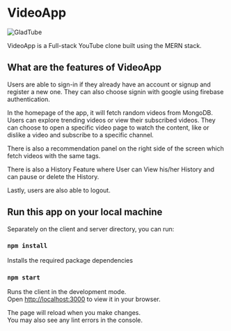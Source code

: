 # VideoApp

![GladTube](https://i.ibb.co/3zxZ0JC/GladTube.png)

VideoApp is a Full-stack YouTube clone built using the MERN stack.

## What are the features of VideoApp

Users are able to sign-in if they already have an account or signup and register a new one. They can also choose signin with google using firebase authentication.

In the homepage of the app, it will fetch random videos from MongoDB. Users can explore trending videos or view their subscribed videos. They can choose to open a specific video page to watch the content, like or dislike a video and subscribe to a specific channel.

There is also a recommendation panel on the right side of the screen which fetch videos with the same tags.

There is also a History Feature where User can View his/her History  and can pause or delete the History.

Lastly, users are also able to logout.




## Run this app on your local machine

Separately on the client and server directory, you can run:

### `npm install`

Installs the required package dependencies

### `npm start`

Runs the client in the development mode.\
Open [http://localhost:3000](http://localhost:3000) to view it in your browser.

The page will reload when you make changes.\
You may also see any lint errors in the console.
